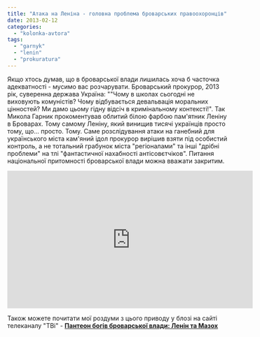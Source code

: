 ```yaml
---
title: "Атака на Леніна - головна проблема броварських правоохоронців"
date: 2013-02-12
categories: 
  - "kolonka-avtora"
tags: 
  - "garnyk"
  - "lenin"
  - "prokuratura"
---
```


Якщо хтось думав, що в броварської влади лишилась хоча б часточка адекватності - мусимо вас розчарувати. Броварський прокурор, 2013 рік, суверенна держава Україна: ""Чому в школах сьогодні не виховують комуністів? Чому відбувається девальвація моральних цінностей? Ми дамо цьому гідну відсіч в кримінальному контексті!". Так Микола Гарник прокоментував облитий білою фарбою пам'ятник Леніну в Броварах. Тому самому Леніну, який винищив тисячі українців просто тому, що... просто. Тому. Саме розслідування атаки на ганебний для українського міста кам'яний ідол прокурор вирішив взяти під особистий контроль, а не тотальний грабунок міста "регіоналами" та інші "дрібні проблеми" на тлі "фантастичної нахабності антісовєтчіков". Питання національної притомності броварської влади можна вважати закритим.

<iframe src="http://www.youtube.com/embed/SW8yFmMegik" height="315" width="560" allowfullscreen frameborder="0"></iframe>

Також можете почитати мої роздуми з цього приводу у блозі на сайті телеканалу "ТВі" - **[Пантеон богів броварської влади: Ленін та Мазох](http://tvi.ua/blog/2013/02/13/panteon_bohiv_brovarskoyi_vlady_lenin_ta_mazokh)**
